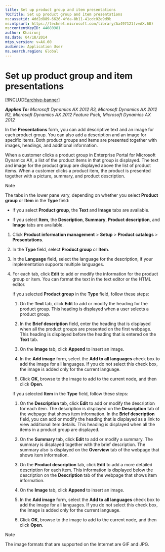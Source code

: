 ```yaml
---
title: Set up product group and item presentations
TOCTitle: Set up product group and item presentations
ms:assetid: 4dd2d889-6626-4fda-8b11-41cdc02e9d9b
ms:mtpsurl: https://technet.microsoft.com/library/Aa497121(v=AX.60)
ms:contentKeyID: 44080981
author: Khairunj
ms.date: 04/18/2014
mtps_version: v=AX.60
audience: Application User
ms.search.region: Global
---
```


# Set up product group and item presentations 


[!INCLUDE[archive-banner](includes/archive-banner.md)]


_**Applies To:** Microsoft Dynamics AX 2012 R3, Microsoft Dynamics AX 2012 R2, Microsoft Dynamics AX 2012 Feature Pack, Microsoft Dynamics AX 2012_

In the **Presentations** form, you can add descriptive text and an image for each product group. You can also add a description and an image for specific items. Both product groups and items are presented together with images, headings, and additional information.

When a customer clicks a product group in Enterprise Portal for Microsoft Dynamics AX, a list of the product items in that group is displayed. The text and image for the product group are displayed above the list of product items. When a customer clicks a product item, the product is presented together with a picture, summary, and product description.


> [!NOTE]
> <P>The tabs in the lower pane vary, depending on whether you select <STRONG>Product group</STRONG> or <STRONG>Item</STRONG> in the <STRONG>Type</STRONG> field:</P>
> <UL>
> <LI>
> <P>If you select <STRONG>Product group</STRONG>, the <STRONG>Text</STRONG> and <STRONG>Image</STRONG> tabs are available.</P>
> <LI>
> <P>If you select <STRONG>Item</STRONG>, the <STRONG>Description</STRONG>, <STRONG>Summary</STRONG>, <STRONG>Product description</STRONG>, and <STRONG>Image</STRONG> tabs are available.</P></LI></UL>



1.  Click **Product information management** \> **Setup** \> **Product catalogs** \> **Presentations**.

2.  In the **Type** field, select **Product group** or **Item**.

3.  In the **Language** field, select the language for the description, if your implementation supports multiple languages.

4.  For each tab, click **Edit** to add or modify the information for the product group or item. You can format the text in the text editor or the HTML editor.
    
    If you selected **Product group** in the **Type** field, follow these steps:
    
    1.  On the **Text** tab, click **Edit** to add or modify the heading for the product group. This heading is displayed when a user selects a product group.
    
    2.  In the **Brief description** field, enter the heading that is displayed when all the product groups are presented on the first webpage. This heading is displayed before the heading that is entered on the **Text** tab.
    
    3.  On the **Image** tab, click **Append** to insert an image.
    
    4.  In the **Add image** form, select the **Add to all languages** check box to add the image for all languages. If you do not select this check box, the image is added only for the current language.
    
    5.  Click **OK**, browse to the image to add to the current node, and then click **Open**.
    
    If you selected **Item** in the **Type** field, follow these steps:
    
    1.  On the **Description** tab, click **Edit** to add or modify the description for each item. The description is displayed on the **Description** tab of the webpage that shows item information. In the **Brief description** field, you can add or modify the heading that is displayed as a link to view additional item details. This heading is displayed when all the items in a product group are displayed.
    
    2.  On the **Summary** tab, click **Edit** to add or modify a summary. The summary is displayed together with the brief description. The summary also is displayed on the **Overview** tab of the webpage that shows item information.
    
    3.  On the **Product description** tab, click **Edit** to add a more detailed description for each item. This information is displayed below the description on the **Description** tab of the webpage that shows item information.
    
    4.  On the **Image** tab, click **Append** to insert an image.
    
    5.  In the **Add image** form, select the **Add to all languages** check box to add the image for all languages. If you do not select this check box, the image is added only for the current language.
    
    6.  Click **OK**, browse to the image to add to the current node, and then click **Open**.


> [!NOTE]
> <P>The image formats that are supported on the Internet are GIF and JPG.</P>


  


